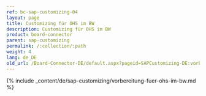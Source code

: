 ```yaml
---
ref: bc-sap-customizing-04
layout: page
title: Customizing für OHS im BW
description: Customizing für OHS im BW
product: board-connector
parent: sap-customizing
permalink: /:collection/:path
weight: 4
lang: de_DE
old_url: /Board-Connector-DE/default.aspx?pageid=SAPCustomizing-DE:vorbereitung-fuer-ohs-im-bw	
---
```


{% include _content/de/sap-customizing/vorbereitung-fuer-ohs-im-bw.md  %}